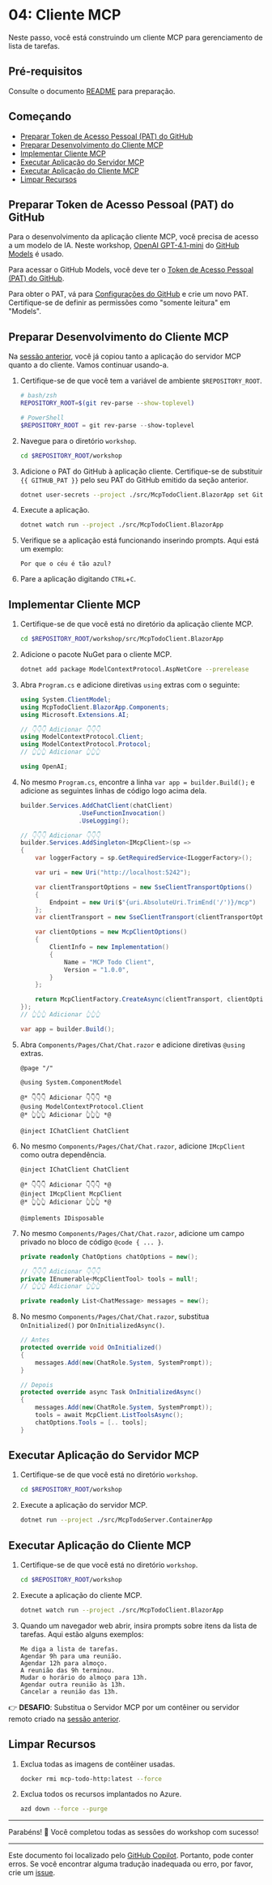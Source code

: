 # 04: Cliente MCP

Neste passo, você está construindo um cliente MCP para gerenciamento de lista de tarefas.

## Pré-requisitos

Consulte o documento [README](../README.md#pré-requisitos) para preparação.

## Começando

- [Preparar Token de Acesso Pessoal (PAT) do GitHub](#preparar-token-de-acesso-pessoal-pat-do-github)
- [Preparar Desenvolvimento do Cliente MCP](#preparar-desenvolvimento-do-cliente-mcp)
- [Implementar Cliente MCP](#implementar-cliente-mcp)
- [Executar Aplicação do Servidor MCP](#executar-aplicação-do-servidor-mcp)
- [Executar Aplicação do Cliente MCP](#executar-aplicação-do-cliente-mcp)
- [Limpar Recursos](#limpar-recursos)

## Preparar Token de Acesso Pessoal (PAT) do GitHub

Para o desenvolvimento da aplicação cliente MCP, você precisa de acesso a um modelo de IA. Neste workshop, [OpenAI GPT-4.1-mini](https://github.com/marketplace/models/azure-openai/gpt-4-1-mini) do [GitHub Models](https://github.com/marketplace?type=models) é usado.

Para acessar o GitHub Models, você deve ter o [Token de Acesso Pessoal (PAT) do GitHub](https://docs.github.com/authentication/keeping-your-account-and-data-secure/managing-your-personal-access-tokens).

Para obter o PAT, vá para [Configurações do GitHub](https://github.com/settings/personal-access-tokens/new) e crie um novo PAT. Certifique-se de definir as permissões como "somente leitura" em "Models".

## Preparar Desenvolvimento do Cliente MCP

Na [sessão anterior](./02-mcp-server.md), você já copiou tanto a aplicação do servidor MCP quanto a do cliente. Vamos continuar usando-a.

1. Certifique-se de que você tem a variável de ambiente `$REPOSITORY_ROOT`.

   ```bash
   # bash/zsh
   REPOSITORY_ROOT=$(git rev-parse --show-toplevel)
   ```

   ```powershell
   # PowerShell
   $REPOSITORY_ROOT = git rev-parse --show-toplevel
   ```

1. Navegue para o diretório `workshop`.

    ```bash
    cd $REPOSITORY_ROOT/workshop
    ```

1. Adicione o PAT do GitHub à aplicação cliente. Certifique-se de substituir `{{ GITHUB_PAT }}` pelo seu PAT do GitHub emitido da seção anterior.

    ```bash
    dotnet user-secrets --project ./src/McpTodoClient.BlazorApp set GitHubModels:Token "{{ GITHUB_PAT }}"
    ```

1. Execute a aplicação.

    ```bash
    dotnet watch run --project ./src/McpTodoClient.BlazorApp
    ```

1. Verifique se a aplicação está funcionando inserindo prompts. Aqui está um exemplo:

    ```text
    Por que o céu é tão azul?
    ```

1. Pare a aplicação digitando `CTRL`+`C`.

## Implementar Cliente MCP

1. Certifique-se de que você está no diretório da aplicação cliente MCP.

    ```bash
    cd $REPOSITORY_ROOT/workshop/src/McpTodoClient.BlazorApp
    ```

1. Adicione o pacote NuGet para o cliente MCP.

    ```bash
    dotnet add package ModelContextProtocol.AspNetCore --prerelease
    ```

1. Abra `Program.cs` e adicione diretivas `using` extras com o seguinte:

    ```csharp
    using System.ClientModel;
    using McpTodoClient.BlazorApp.Components;
    using Microsoft.Extensions.AI;
    
    // 👇👇👇 Adicionar 👇👇👇
    using ModelContextProtocol.Client;
    using ModelContextProtocol.Protocol;
    // 👆👆👆 Adicionar 👆👆👆
    
    using OpenAI;
    ```

1. No mesmo `Program.cs`, encontre a linha `var app = builder.Build();` e adicione as seguintes linhas de código logo acima dela.

    ```csharp
    builder.Services.AddChatClient(chatClient)
                    .UseFunctionInvocation()
                    .UseLogging();
    
    // 👇👇👇 Adicionar 👇👇👇
    builder.Services.AddSingleton<IMcpClient>(sp =>
    {
        var loggerFactory = sp.GetRequiredService<ILoggerFactory>();
    
        var uri = new Uri("http://localhost:5242");
    
        var clientTransportOptions = new SseClientTransportOptions()
        {
            Endpoint = new Uri($"{uri.AbsoluteUri.TrimEnd('/')}/mcp")
        };
        var clientTransport = new SseClientTransport(clientTransportOptions, loggerFactory);
    
        var clientOptions = new McpClientOptions()
        {
            ClientInfo = new Implementation()
            {
                Name = "MCP Todo Client",
                Version = "1.0.0",
            }
        };
    
        return McpClientFactory.CreateAsync(clientTransport, clientOptions, loggerFactory).GetAwaiter().GetResult();
    });
    // 👆👆👆 Adicionar 👆👆👆
    
    var app = builder.Build();
    ```

1. Abra `Components/Pages/Chat/Chat.razor` e adicione diretivas `@using` extras.

    ```razor
    @page "/"
    
    @using System.ComponentModel
    
    @* 👇👇👇 Adicionar 👇👇👇 *@
    @using ModelContextProtocol.Client
    @* 👆👆👆 Adicionar 👆👆👆 *@
    
    @inject IChatClient ChatClient
    ```

1. No mesmo `Components/Pages/Chat/Chat.razor`, adicione `IMcpClient` como outra dependência.

    ```razor
    @inject IChatClient ChatClient
    
    @* 👇👇👇 Adicionar 👇👇👇 *@
    @inject IMcpClient McpClient
    @* 👆👆👆 Adicionar 👆👆👆 *@
    
    @implements IDisposable
    ```

1. No mesmo `Components/Pages/Chat/Chat.razor`, adicione um campo privado no bloco de código `@code { ... }`.

    ```csharp
    private readonly ChatOptions chatOptions = new();
    
    // 👇👇👇 Adicionar 👇👇👇
    private IEnumerable<McpClientTool> tools = null!;
    // 👆👆👆 Adicionar 👆👆👆
    
    private readonly List<ChatMessage> messages = new();
    ```

1. No mesmo `Components/Pages/Chat/Chat.razor`, substitua `OnInitialized()` por `OnInitializedAsync()`.

    ```csharp
    // Antes
    protected override void OnInitialized()
    {
        messages.Add(new(ChatRole.System, SystemPrompt));
    }
    
    // Depois
    protected override async Task OnInitializedAsync()
    {
        messages.Add(new(ChatRole.System, SystemPrompt));
        tools = await McpClient.ListToolsAsync();
        chatOptions.Tools = [.. tools];
    }
    ```

## Executar Aplicação do Servidor MCP

1. Certifique-se de que você está no diretório `workshop`.

    ```bash
    cd $REPOSITORY_ROOT/workshop
    ```

1. Execute a aplicação do servidor MCP.

    ```bash
    dotnet run --project ./src/McpTodoServer.ContainerApp
    ```

## Executar Aplicação do Cliente MCP

1. Certifique-se de que você está no diretório `workshop`.

    ```bash
    cd $REPOSITORY_ROOT/workshop
    ```

1. Execute a aplicação do cliente MCP.

    ```bash
    dotnet watch run --project ./src/McpTodoClient.BlazorApp
    ```

1. Quando um navegador web abrir, insira prompts sobre itens da lista de tarefas. Aqui estão alguns exemplos:

    ```text
    Me diga a lista de tarefas.
    Agendar 9h para uma reunião.
    Agendar 12h para almoço.
    A reunião das 9h terminou.
    Mudar o horário do almoço para 13h.
    Agendar outra reunião às 13h.
    Cancelar a reunião das 13h.
    ```

👉 **DESAFIO**: Substitua o Servidor MCP por um contêiner ou servidor remoto criado na [sessão anterior](./02-mcp-remote-server.md).

## Limpar Recursos

1. Exclua todas as imagens de contêiner usadas.

    ```bash
    docker rmi mcp-todo-http:latest --force
    ```

1. Exclua todos os recursos implantados no Azure.

    ```bash
    azd down --force --purge
    ```

---

Parabéns! 🎉 Você completou todas as sessões do workshop com sucesso!

---

Este documento foi localizado pelo [GitHub Copilot](https://docs.github.com/copilot/about-github-copilot/what-is-github-copilot). Portanto, pode conter erros. Se você encontrar alguma tradução inadequada ou erro, por favor, crie um [issue](../../../../../issues).

